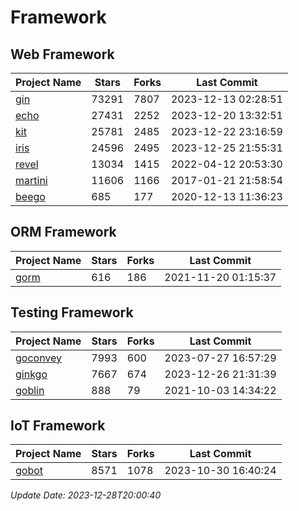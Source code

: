 # Framework

## Web Framework
| Project Name | Stars | Forks | Last Commit |
| ------------ | ----- | ----- | ----------- |
| [gin](https://github.com/gin-gonic/gin) | 73291 | 7807 | 2023-12-13 02:28:51 |
| [echo](https://github.com/labstack/echo) | 27431 | 2252 | 2023-12-20 13:32:51 |
| [kit](https://github.com/go-kit/kit) | 25781 | 2485 | 2023-12-22 23:16:59 |
| [iris](https://github.com/kataras/iris) | 24596 | 2495 | 2023-12-25 21:55:31 |
| [revel](https://github.com/revel/revel) | 13034 | 1415 | 2022-04-12 20:53:30 |
| [martini](https://github.com/go-martini/martini) | 11606 | 1166 | 2017-01-21 21:58:54 |
| [beego](https://github.com/astaxie/beego) | 685 | 177 | 2020-12-13 11:36:23 |

## ORM Framework
| Project Name | Stars | Forks | Last Commit |
| ------------ | ----- | ----- | ----------- |
| [gorm](https://github.com/jinzhu/gorm) | 616 | 186 | 2021-11-20 01:15:37 |

## Testing Framework
| Project Name | Stars | Forks | Last Commit |
| ------------ | ----- | ----- | ----------- |
| [goconvey](https://github.com/smartystreets/goconvey) | 7993 | 600 | 2023-07-27 16:57:29 |
| [ginkgo](https://github.com/onsi/ginkgo) | 7667 | 674 | 2023-12-26 21:31:39 |
| [goblin](https://github.com/franela/goblin) | 888 | 79 | 2021-10-03 14:34:22 |

## IoT Framework
| Project Name | Stars | Forks | Last Commit |
| ------------ | ----- | ----- | ----------- |
| [gobot](https://github.com/hybridgroup/gobot) | 8571 | 1078 | 2023-10-30 16:40:24 |

*Update Date: 2023-12-28T20:00:40*
